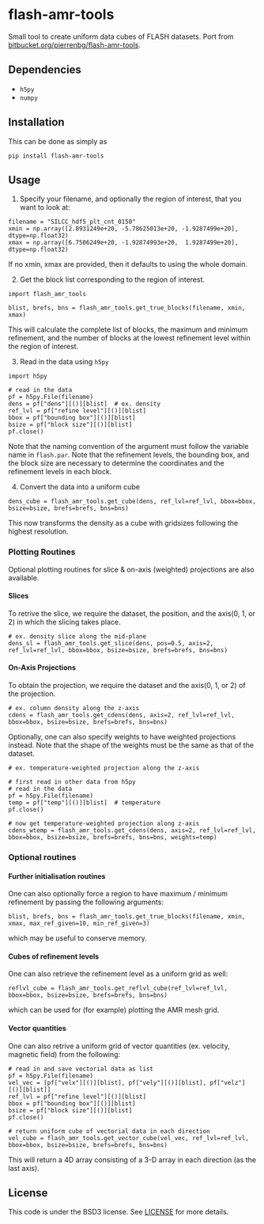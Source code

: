 # flash-amr-tools
Small tool to create uniform data cubes of FLASH datasets. Port from [bitbucket.org/pierrenbg/flash-amr-tools](https://bitbucket.org/pierrenbg/flash-amr-tools/src/master/).


## Dependencies

- `h5py`
- `numpy`

## Installation

This can be done as simply as 

```
pip install flash-amr-tools
```

## Usage

1. Specify your filename, and optionally the region of interest, that you want to look at:
   
```
filename = "SILCC_hdf5_plt_cnt_0150"
xmin = np.array([2.8931249e+20, -5.78625013e+20, -1.9287499e+20], dtype=np.float32)
xmax = np.array([6.7506249e+20, -1.92874993e+20,  1.9287499e+20], dtype=np.float32)
```

If no xmin, xmax are provided, then it defaults to using the whole domain. 

2. Get the block list corresponding to the region of interest.

```
import flash_amr_tools

blist, brefs, bns = flash_amr_tools.get_true_blocks(filename, xmin, xmax)
```

This will calculate the complete list of blocks, the maximum and minimum refinement, and the number of blocks at the lowest refinement level within the region of interest.

3. Read in the data using `h5py`

```
import h5py

# read in the data
pf = h5py.File(filename)
dens = pf["dens"][()][blist]  # ex. density
ref_lvl = pf["refine level"][()][blist]
bbox = pf["bounding box"][()][blist]
bsize = pf["block size"][()][blist]
pf.close()
```

Note that the naming convention of the argument must follow the variable name in `flash.par`. Note that the refinement levels, the bounding box, and the block size are necessary to determine the coordinates and the refinement levels in each block.

4. Convert the data into a uniform cube

```
dens_cube = flash_amr_tools.get_cube(dens, ref_lvl=ref_lvl, bbox=bbox, bsize=bsize, brefs=brefs, bns=bns)
```

This now transforms the density as a cube with gridsizes following the highest resolution.

### Plotting Routines

Optional plotting routines for slice & on-axis (weighted) projections are also available.

#### Slices

To retrive the slice, we require the dataset, the position, and the axis(0, 1, or 2) in which the slicing takes place. 

```
# ex. density slice along the mid-plane
dens_sl = flash_amr_tools.get_slice(dens, pos=0.5, axis=2, ref_lvl=ref_lvl, bbox=bbox, bsize=bsize, brefs=brefs, bns=bns)
```

#### On-Axis Projections

To obtain the projection, we require the dataset and the axis(0, 1, or 2) of the projection.

```
# ex. column density along the z-axis
cdens = flash_amr_tools.get_cdens(dens, axis=2, ref_lvl=ref_lvl, bbox=bbox, bsize=bsize, brefs=brefs, bns=bns)
```

Optionally, one can also specify weights to have weighted projections instead. Note that the shape of the weights must be the same as that of the dataset.

```
# ex. temperature-weighted projection along the z-axis

# first read in other data from h5py
# read in the data
pf = h5py.File(filename)
temp = pf["temp"][()][blist]  # temperature
pf.close()

# now get temperature-weighted projection along z-axis
cdens_wtemp = flash_amr_tools.get_cdens(dens, axis=2, ref_lvl=ref_lvl, bbox=bbox, bsize=bsize, brefs=brefs, bns=bns, weights=temp)
```

### Optional routines

#### Further initialisation routines

One can also optionally force a region to have maximum / minimum refinement by passing the following arguments:

```
blist, brefs, bns = flash_amr_tools.get_true_blocks(filename, xmin, xmax, max_ref_given=10, min_ref_given=3)
```
which may be useful to conserve memory.

#### Cubes of refinement levels

One can also retrieve the refinement level as a uniform grid as well:

```
reflvl_cube = flash_amr_tools.get_reflvl_cube(ref_lvl=ref_lvl, bbox=bbox, bsize=bsize, brefs=brefs, bns=bns)
```

which can be used for (for example) plotting the AMR mesh grid.

#### Vector quantities

One can also retrive a uniform grid of vector quantities (ex. velocity, magnetic field) from the following:

```
# read in and save vectorial data as list
pf = h5py.File(filename)
vel_vec = [pf["velx"][()][blist], pf["vely"][()][blist], pf["velz"][()][blist]]
ref_lvl = pf["refine level"][()][blist]
bbox = pf["bounding box"][()][blist]
bsize = pf["block size"][()][blist]
pf.close()

# return uniform cube of vectorial data in each direction
vel_cube = flash_amr_tools.get_vector_cube(vel_vec, ref_lvl=ref_lvl, bbox=bbox, bsize=bsize, brefs=brefs, bns=bns)
```

This will return a 4D array consisting of a 3-D array in each direction (as the last axis).

## License
This code is under the BSD3 license. See [LICENSE](https://github.com/kwat0308/flash-amr-tools/blob/main/LICENSE) for more details.
